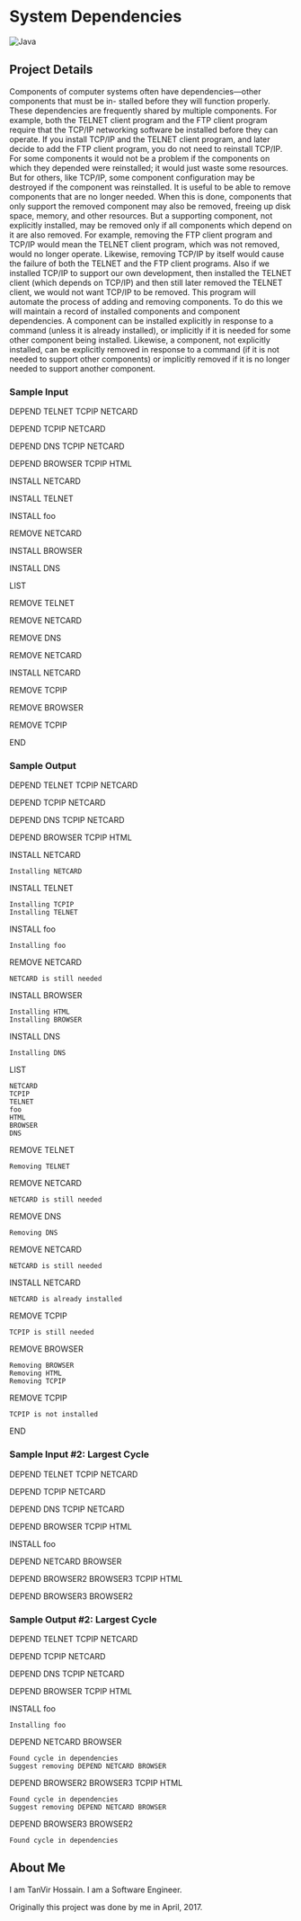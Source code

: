# System Dependencies
![Java](https://img.shields.io/badge/Language-Java-orange.svg)
## Project Details 
Components of computer systems often have dependencies—other components that must be in- stalled before they will function properly. These dependencies are frequently shared by multiple components. For example, both the TELNET client program and the FTP client program require that the TCP/IP networking software be installed before they can operate. If you install TCP/IP and the TELNET client program, and later decide to add the FTP client program, you do not need to reinstall TCP/IP.
For some components it would not be a problem if the components on which they depended were reinstalled; it would just waste some resources. But for others, like TCP/IP, some component configuration may be destroyed if the component was reinstalled.
It is useful to be able to remove components that are no longer needed. When this is done, components that only support the removed component may also be removed, freeing up disk space, memory, and other resources. But a supporting component, not explicitly installed, may be removed only if all components which depend on it are also removed. For example, removing the FTP client program and TCP/IP would mean the TELNET client program, which was not removed, would no longer operate. Likewise, removing TCP/IP by itself would cause the failure of both the TELNET and the FTP client programs. Also if we installed TCP/IP to support our own development, then installed the TELNET client (which depends on TCP/IP) and then still later removed the TELNET client, we would not want TCP/IP to be removed.
This program will automate the process of adding and removing components. To do this we will maintain a record of installed components and component dependencies. A component can be installed explicitly in response to a command (unless it is already installed), or implicitly if it is needed for some other component being installed. Likewise, a component, not explicitly installed, can be explicitly removed in response to a command (if it is not needed to support other components) or implicitly removed if it is no longer needed to support another component.

### Sample Input
DEPEND TELNET TCPIP NETCARD

DEPEND TCPIP NETCARD

DEPEND DNS TCPIP NETCARD

DEPEND BROWSER TCPIP HTML

INSTALL NETCARD

INSTALL TELNET

INSTALL foo

REMOVE NETCARD

INSTALL BROWSER

INSTALL DNS

LIST

REMOVE TELNET

REMOVE NETCARD

REMOVE DNS

REMOVE NETCARD

INSTALL NETCARD

REMOVE TCPIP

REMOVE BROWSER

REMOVE TCPIP

END

### Sample Output

DEPEND TELNET TCPIP NETCARD

DEPEND TCPIP NETCARD

DEPEND DNS TCPIP NETCARD

DEPEND BROWSER TCPIP HTML

INSTALL NETCARD

    Installing NETCARD
    
INSTALL TELNET

    Installing TCPIP
    Installing TELNET
    
INSTALL foo

    Installing foo
    
REMOVE NETCARD

    NETCARD is still needed
    
INSTALL BROWSER

    Installing HTML
    Installing BROWSER
    
INSTALL DNS

    Installing DNS
    
LIST

    NETCARD
    TCPIP
    TELNET
    foo
    HTML
    BROWSER
    DNS
    
REMOVE TELNET

    Removing TELNET
    
REMOVE NETCARD

    NETCARD is still needed
    
REMOVE DNS

    Removing DNS
    
REMOVE NETCARD

    NETCARD is still needed
    
INSTALL NETCARD

    NETCARD is already installed
    
REMOVE TCPIP

    TCPIP is still needed
    
REMOVE BROWSER

    Removing BROWSER
    Removing HTML
    Removing TCPIP
    
REMOVE TCPIP

    TCPIP is not installed
    
END

### Sample Input #2: Largest Cycle

DEPEND TELNET TCPIP NETCARD

DEPEND TCPIP NETCARD

DEPEND DNS TCPIP NETCARD

DEPEND BROWSER TCPIP HTML

INSTALL foo

DEPEND NETCARD BROWSER

DEPEND BROWSER2 BROWSER3 TCPIP HTML

DEPEND BROWSER3 BROWSER2

### Sample Output #2: Largest Cycle

DEPEND TELNET TCPIP NETCARD

DEPEND TCPIP NETCARD

DEPEND DNS TCPIP NETCARD

DEPEND BROWSER TCPIP HTML

INSTALL foo

    Installing foo
    
DEPEND NETCARD BROWSER

    Found cycle in dependencies
    Suggest removing DEPEND NETCARD BROWSER
    
DEPEND BROWSER2 BROWSER3 TCPIP HTML

    Found cycle in dependencies
    Suggest removing DEPEND NETCARD BROWSER
    
DEPEND BROWSER3 BROWSER2

    Found cycle in dependencies


## About Me
I am TanVir Hossain. I am a Software Engineer.

Originally this project was done by me in April, 2017. 
